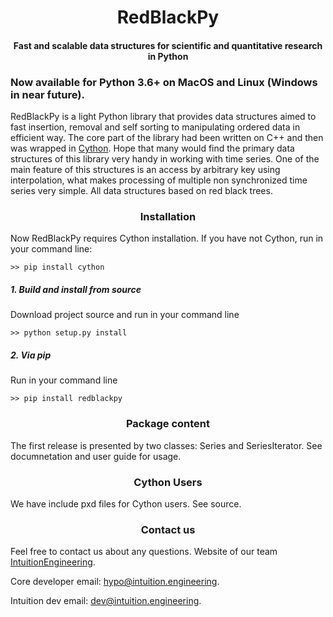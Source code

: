 <center> <h1>RedBlackPy </h1> </center>
<center> <h4>Fast and scalable data structures for scientific and quantitative research in Python </h4> </center>

<h3>Now available for Python 3.6+ on MacOS and Linux (Windows in near future).</h3>

RedBlackPy is a light Python library that provides data structures aimed to fast insertion, removal and self sorting to manipulating ordered data in efficient way. The core part of the library had been written on C++ and then was wrapped in <a href="http://cython.org">Cython</a>. Hope that many would find the primary data structures of this library very handy in working with time series. One of the main feature of this structures is an access by arbitrary  key using interpolation, what makes processing of multiple non synchronized time series very simple. All data structures based on red black trees.


<center> <h3>Installation </h3> </center>
Now RedBlackPy requires Cython installation. If you have not Cython, run in your command line:

~~~shell
>> pip install cython
~~~

<h5> 1. Build and install from source </h5>
Download project source and run in your command line

~~~shell
>> python setup.py install
~~~

<h5> 2. Via pip </h5>
Run in your command line

~~~shell
>> pip install redblackpy
~~~

<center> <h3>Package content</h3> </center>
The first release is presented by two classes: Series and SeriesIterator. See documnetation and user guide for usage.

<br>
<center> <h3>Cython Users</h3> </center>
We have include pxd files for Cython users. See source.

<br>
<center> <h3>Contact us</h3> </center>

Feel free to contact us about any questions. Website of our team [IntuitionEngineering](https://intuition.engineering).

Core developer email: hypo@intuition.engineering.

Intuition dev email: dev@intuition.engineering.

